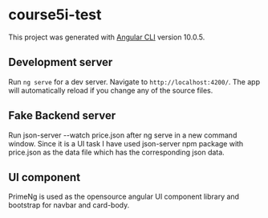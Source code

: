 # course5i-test

This project was generated with [Angular CLI](https://github.com/angular/angular-cli) version 10.0.5.

## Development server

Run `ng serve` for a dev server. Navigate to `http://localhost:4200/`. The app will automatically reload if you change any of the source files.

## Fake Backend server 

Run json-server --watch price.json after ng serve in a new command window. Since it is a UI task I have used json-server npm package with price.json as the data file which has the corresponding json data.

## UI component 

PrimeNg is used as the opensource angular UI component library and bootstrap for navbar and card-body.


